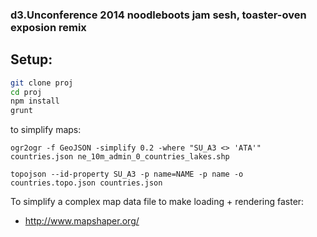 ### d3.Unconference 2014 noodleboots jam sesh, toaster-oven exposion remix

## Setup:

```bash
git clone proj
cd proj
npm install
grunt
```

to simplify maps:
```
ogr2ogr -f GeoJSON -simplify 0.2 -where "SU_A3 <> 'ATA'" countries.json ne_10m_admin_0_countries_lakes.shp

topojson --id-property SU_A3 -p name=NAME -p name -o countries.topo.json countries.json
```

To simplify a complex map data file to make loading + rendering faster:

- http://www.mapshaper.org/

